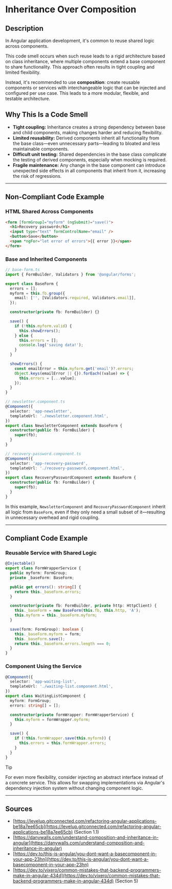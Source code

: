 # Inheritance Over Composition

## Description

In Angular application development, it's common to reuse shared logic across components.

This code smell occurs when such reuse leads to a rigid architecture based on class inheritance, where multiple components extend a base component to share functionality. This approach often results in tight coupling and limited flexibility.

Instead, it's recommended to use **composition**: create reusable components or services with interchangeable logic that can be injected and configured per use case. This leads to a more modular, flexible, and testable architecture.

## Why This Is a Code Smell

- **Tight coupling:** Inheritance creates a strong dependency between base and child components, making changes harder and reducing flexibility.
- **Limited reusability:** Derived components inherit all functionality from the base class—even unnecessary parts—leading to bloated and less maintainable components.
- **Difficult unit testing:** Shared dependencies in the base class complicate the testing of derived components, especially when mocking is required.
- **Fragile maintenance:** Any change in the base component can introduce unexpected side effects in all components that inherit from it, increasing the risk of regressions.

---

## Non-Compliant Code Example

### HTML Shared Across Components

```html
<form [formGroup]="myform" (ngSubmit)="save()">
  <h1>Recovery password</h1>
  <input type="text" formControlName="email" />
  <button>Save</button>
  <span *ngFor="let error of errors">{{ error }}</span>
</form>
```

### Base and Inherited Components

```ts
// base-form.ts
import { FormBuilder, Validators } from '@angular/forms';

export class BaseForm {
  errors = [];
  myform = this.fb.group({
    email: ['', [Validators.required, Validators.email]],
  });

  constructor(private fb: FormBuilder) {}

  save() {
    if (!this.myform.valid) {
      this.showErrors();
    } else {
      this.errors = [];
      console.log('saving data!');
    }
  }

  showErrors() {
    const emailError = this.myform.get('email')?.errors;
    Object.keys(emailError || {}).forEach((value) => {
      this.errors = [...value];
    });
  }
}
```

```ts
// newsletter.component.ts
@Component({
  selector: 'app-newsletter',
  templateUrl: './newsletter.component.html',
})
export class NewsletterComponent extends BaseForm {
  constructor(public fb: FormBuilder) {
    super(fb);
  }
}
```

```ts
// recovery-password.component.ts
@Component({
  selector: 'app-recovery-password',
  templateUrl: './recovery-password.component.html',
})
export class RecoveryPasswordComponent extends BaseForm {
  constructor(public fb: FormBuilder) {
    super(fb);
  }
}
```

In this example, `NewsletterComponent` and `RecoveryPasswordComponent` inherit all logic from `BaseForm`, even if they only need a small subset of it—resulting in unnecessary overhead and rigid coupling.

---

## Compliant Code Example

### Reusable Service with Shared Logic

```ts
@Injectable()
export class FormWrapperService {
  public myform: FormGroup;
  private _baseForm: BaseForm;

  public get errors(): string[] {
    return this._baseForm.errors;
  }

  constructor(private fb: FormBuilder, private http: HttpClient) {
    this._baseForm = new BaseForm(this.fb, this.http, 'A');
    this.myform = this._baseForm.myform;
  }

  save(form: FormGroup): boolean {
    this._baseForm.myform = form;
    this._baseForm.save();
    return this._baseForm.errors.length === 0;
  }
}
```

### Component Using the Service

```ts
@Component({
  selector: 'app-waiting-list',
  templateUrl: './waiting-list.component.html',
})
export class WaitingListComponent {
  myform: FormGroup;
  errors: string[] = [];

  constructor(private formWrapper: FormWrapperService) {
    this.myform = formWrapper.myform;
  }

  save() {
    if (!this.formWrapper.save(this.myform)) {
      this.errors = this.formWrapper.errors;
    }
  }
}
```

> [!TIP]
> For even more flexibility, consider injecting an abstract interface instead of a concrete service. This allows for swapping implementations via Angular's dependency injection system without changing component logic.

---

## Sources

- [https://levelup.gitconnected.com/refactoring-angular-applications-be18a7ee65cb](https://levelup.gitconnected.com/refactoring-angular-applications-be18a7ee65cb) (Section 1.1)
- [https://danywalls.com/understand-composition-and-inheritance-in-angular](https://danywalls.com/understand-composition-and-inheritance-in-angular)
- [https://dev.to/this-is-angular/you-dont-want-a-basecomponent-in-your-app-23hn](https://dev.to/this-is-angular/you-dont-want-a-basecomponent-in-your-app-23hn)
- [https://dev.to/vixero/common-mistakes-that-backend-programmers-make-in-angular-434d](https://dev.to/vixero/common-mistakes-that-backend-programmers-make-in-angular-434d) (Section 5)

